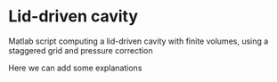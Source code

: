 # Lid-driven cavity

Matlab script computing a lid-driven cavity with finite volumes, using a staggered grid and pressure correction

Here we can add some explanations
